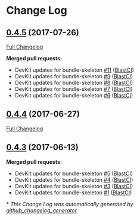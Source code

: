 # Change Log

## [0.4.5](https://github.com/blast-project/bundle-skeleton/tree/0.4.5) (2017-07-26)
[Full Changelog](https://github.com/blast-project/bundle-skeleton/compare/0.4.4...0.4.5)

**Merged pull requests:**

- DevKit updates for bundle-skeleton [\#11](https://github.com/blast-project/bundle-skeleton/pull/11) ([BlastCI](https://github.com/BlastCI))
- DevKit updates for bundle-skeleton [\#9](https://github.com/blast-project/bundle-skeleton/pull/9) ([BlastCI](https://github.com/BlastCI))
- DevKit updates for bundle-skeleton [\#8](https://github.com/blast-project/bundle-skeleton/pull/8) ([BlastCI](https://github.com/BlastCI))
- DevKit updates for bundle-skeleton [\#7](https://github.com/blast-project/bundle-skeleton/pull/7) ([BlastCI](https://github.com/BlastCI))
- DevKit updates for bundle-skeleton [\#6](https://github.com/blast-project/bundle-skeleton/pull/6) ([BlastCI](https://github.com/BlastCI))

## [0.4.4](https://github.com/blast-project/bundle-skeleton/tree/0.4.4) (2017-06-27)
[Full Changelog](https://github.com/blast-project/bundle-skeleton/compare/0.4.3...0.4.4)

## [0.4.3](https://github.com/blast-project/bundle-skeleton/tree/0.4.3) (2017-06-13)
**Merged pull requests:**

- DevKit updates for bundle-skeleton [\#5](https://github.com/blast-project/bundle-skeleton/pull/5) ([BlastCI](https://github.com/BlastCI))
- DevKit updates for bundle-skeleton [\#4](https://github.com/blast-project/bundle-skeleton/pull/4) ([BlastCI](https://github.com/BlastCI))
- DevKit updates for bundle-skeleton [\#3](https://github.com/blast-project/bundle-skeleton/pull/3) ([BlastCI](https://github.com/BlastCI))
- DevKit updates for bundle-skeleton [\#1](https://github.com/blast-project/bundle-skeleton/pull/1) ([BlastCI](https://github.com/BlastCI))



\* *This Change Log was automatically generated by [github_changelog_generator](https://github.com/skywinder/Github-Changelog-Generator)*